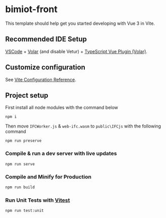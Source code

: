 # bimiot-front

This template should help get you started developing with Vue 3 in Vite.

## Recommended IDE Setup

[VSCode](https://code.visualstudio.com/) + [Volar](https://marketplace.visualstudio.com/items?itemName=Vue.volar) (and disable Vetur) + [TypeScript Vue Plugin (Volar)](https://marketplace.visualstudio.com/items?itemName=Vue.vscode-typescript-vue-plugin).

## Customize configuration

See [Vite Configuration Reference](https://vitejs.dev/config/).

## Project setup

First install all node modules with the command below
```
npm i
```
Then move `IFCWorker.js` & `web-ifc.wasm` to `public\IFCjs` with the following command
```
npm run preserve
```

### Compile & run a dev server with live updates
```
npm run serve
```

### Compile and Minify for Production

```sh
npm run build
```

### Run Unit Tests with [Vitest](https://vitest.dev/)

```sh
npm run test:unit
```
